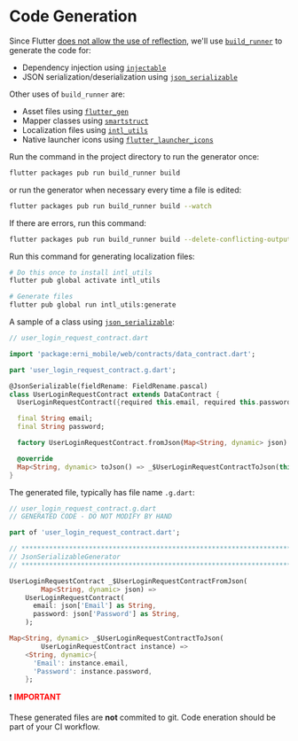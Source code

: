 # Code Generation

Since Flutter [does not allow the use of reflection](https://github.com/flutter/flutter/issues/1150), we'll use [`build_runner`](https://pub.dev/packages/build_runner) to generate the code for:

- Dependency injection using [`injectable`](https://pub.dev/packages/injectable)
- JSON serialization/deserialization using [`json_serializable`](https://pub.dev/packages/json_serializable)

Other uses of `build_runner` are:
- Asset files using [`flutter_gen`](https://pub.dev/packages/flutter_gen)
- Mapper classes using [`smartstruct`](https://pub.dev/packages/smartstruct)
- Localization files using [`intl_utils`](https://pub.dev/packages/intl_utils)
- Native launcher icons using [`flutter_launcher_icons`](https://pub.dev/packages/flutter_launcher_icons)

Run the command in the project directory to run the generator once:

```sh
flutter packages pub run build_runner build
```

or run the generator when necessary every time a file is edited:

```sh
flutter packages pub run build_runner build --watch
```

If there are errors, run this command:

```sh
flutter packages pub run build_runner build --delete-conflicting-outputs
```

Run this command for generating localization files:

```sh
# Do this once to install intl_utils
flutter pub global activate intl_utils

# Generate files
flutter pub global run intl_utils:generate
```

A sample of a class using [`json_serializable`](https://pub.dev/packages/json_serializable):

```dart
// user_login_request_contract.dart

import 'package:erni_mobile/web/contracts/data_contract.dart';

part 'user_login_request_contract.g.dart';

@JsonSerializable(fieldRename: FieldRename.pascal)
class UserLoginRequestContract extends DataContract {
  UserLoginRequestContract({required this.email, required this.password});

  final String email;
  final String password;

  factory UserLoginRequestContract.fromJson(Map<String, dynamic> json) => _$UserLoginRequestContractFromJson(json);

  @override
  Map<String, dynamic> toJson() => _$UserLoginRequestContractToJson(this);
}
```

The generated file, typically has file name `.g.dart`:

```dart
// user_login_request_contract.g.dart
// GENERATED CODE - DO NOT MODIFY BY HAND

part of 'user_login_request_contract.dart';

// **************************************************************************
// JsonSerializableGenerator
// **************************************************************************

UserLoginRequestContract _$UserLoginRequestContractFromJson(
        Map<String, dynamic> json) =>
    UserLoginRequestContract(
      email: json['Email'] as String,
      password: json['Password'] as String,
    );

Map<String, dynamic> _$UserLoginRequestContractToJson(
        UserLoginRequestContract instance) =>
    <String, dynamic>{
      'Email': instance.email,
      'Password': instance.password,
    };

```

:exclamation: **<span style="color: red">IMPORTANT</span>**

These generated files are **not** commited to git. Code eneration should be part of your CI workflow.